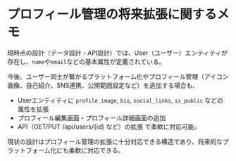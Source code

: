 # プロフィール管理の将来拡張に関するメモ

現時点の設計（データ設計・API設計）では、User（ユーザー）エンティティが存在し、`name`や`email`などの基本属性が定義されている。

今後、ユーザー同士が繋がるプラットフォーム化やプロフィール管理（アイコン画像、自己紹介、SNS連携、公開範囲設定など）を追加する場合も、
- Userエンティティに `profile_image`, `bio`, `social_links`, `is_public` などの属性を拡張
- プロフィール編集画面・プロフィール詳細画面の追加
- API（GET/PUT /api/users/{id} など）の拡張
で柔軟に対応可能。

現状の設計はプロフィール管理の拡張に十分対応できる構造であり、将来的なプラットフォーム化にも柔軟に対応できる。
